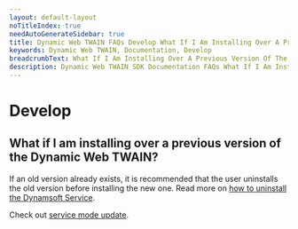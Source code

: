 ```yaml
---
layout: default-layout
noTitleIndex: true
needAutoGenerateSidebar: true
title: Dynamic Web TWAIN FAQs Develop What If I Am Installing Over A Previous Version Of The Dynamic Web TWAIN
keywords: Dynamic Web TWAIN, Documentation, Develop
breadcrumbText: What If I Am Installing Over A Previous Version Of The Dynamic Web TWAIN
description: Dynamic Web TWAIN SDK Documentation FAQs What If I Am Installing Over A Previous Version Of The Dynamic Web TWAIN
---
```


# Develop

## What if I am installing over a previous version of the Dynamic Web TWAIN? 

If an old version already exists, it is recommended that the user uninstalls the old version before installing the new one. Read more on [how to uninstall the Dynamsoft Service](#how-to-uninstall-dwt). 

Check out [service mode update]({{site.indepth}}development/upgrade.html#service-mode).
